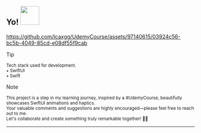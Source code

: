 <h2> Yo! <img src="https://media.tenor.com/qKGlaYl2DqMAAAAi/gif-de-sauda%C3%A7%C3%A3o.gif" width="50"></h2>

https://github.com/lcaxgg/UdemyCourse/assets/97140615/03924c56-bc5b-4049-85cd-e08df55f9cab

> [!TIP]  
> <sup>Tech stack used for development.</sup><br>
> <sup>• SwiftUI</sup><br>
> <sup>• Swift</sup>

> [!NOTE]  
> <sup>This project is a step in my learning journey, inspired by a #UdemyCourse, beautifully showcases SwiftUI animations and haptics. 
<br>Your valuable comments and suggestions are highly encouraged—please feel free to reach out to me.
<br>Let's collaborate and create something truly remarkable together! 🙇🏻</sup><br>
---
